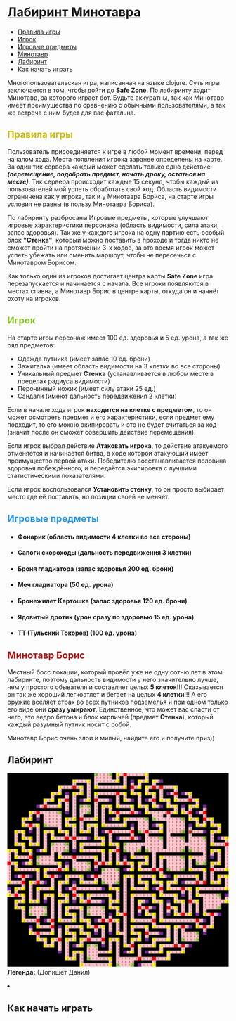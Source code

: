 <h1 style="text-decoration: underline"> Лабиринт Минотавра</h1>
<ul>
    <li><a href="#game_rules">Правила игры</a></li>
    <li><a href="#player"> Игрок </a></li>
    <li><a href="#items">Игровые предметы</a></li>
    <li><a href="#minotaur">Минотавр</a></li>
    <li><a href="#labyrinth">Лабиринт</a></li>
    <li><a href="#how_to_play">Как начать играть</a></li>
</ul>

Многопользовательская игра, написанная на языке clojure. Суть игры заключается в том, чтобы дойти до **Safe Zone**. По
лабиринту ходит Минотавр, за которого играет бот. Будьте аккуратны, так как Минотавр имеет преимущества по сравнению с
обычными пользователями, а так же встреча с ним будет для вас фатальна.

<h2 style="color:#ccbb14" id="game_rules"> Правила игры </h2>

Пользователь присоединяется к игре в любой момент времени, перед началом хода. Места появления игрока заранее определены
на карте. За один тик сервера каждый может сделать только одно действие ***(перемещение, подобрать предмет, начать
драку, остаться на месте)***. Тик сервера происходит каждые 15 секунд, чтобы каждый из пользователей мой успеть
обработать свой ход. Область видимости ограничена как у игрока, так и у Минотавра Бориса, на старте игры условия не
равны (в пользу Минотавра Бориса).

По лабиринту разбросаны Игровые предметы, которые улучшают игровые характеристики персонажа (область видимости, сила
атаки, запас здоровья). Так же у каждого игрока на одну партию есть особый блок **"Стенка"**, который можно поставить в
проходе и тогда никто не сможет пройти на протяжении 3-х ходов, за это время игрок может успеть убежать или сменить
маршрут, чтобы не пересечься с Минотавром Борисом.

Как только один из игроков достигает центра карты **Safe Zone** игра перезапускается и начинается с начала. Все игроки
появляются в местах спавна, а Минотавр Борис в центре карты, откуда он и начнёт охоту на игроков.

<h2 style="color:#8cc733" id="player"> Игрок </h2>
На старте игры персонаж имеет 100 ед. здоровья и 5 ед. урона, а так же ряд предметов:
<ul>
    <li> Одежда путника (имеет запас 10 ед. брони)</li>
    <li> Зажигалка (имеет область видимости на 3 клетки во все стороны)</li>
    <li> Уникальный предмет <b>Стенка</b> (устанавливается в любом месте в пределах радиуса видимости)</li>
    <li> Перочинный ножик (имеет силу атаки 25 ед.)</li>
    <li> Сандали (имеют дальность передвижения 2 клетки)</li>
</ul>

Если в начале хода игрок **находится на клетке с предметом**, то он может осмотреть предмет и его характеристики, если
предмет ему подходит, то его можно экипировать и это не будет считаться за ход (значит после он сможет совершить
действие перемещения).

Если игрок выбрал действие **Атаковать игрока**, то действие атакуемого отменяется и начинается битва, в ходе которой
атакующий имеет преимущество первой атаки. Победителю восстанавливается половина здоровья побеждённого, и передаётся
экипировка с лучшими статистическими показателями.

Если игрок воспользовался **Установить стенку**, то он просто выбирает место где её поставить, но позиции своей не
меняет.

<h2 style="color:#2997ef" id="items"> Игровые предметы </h2>
<ul>
    <li>
        <h4>
            Фонарик (область видимости 4 клетки во все стороны)
        </h4>
    </li>
    <li>
        <h4>
            Сапоги скороходы (дальность передвижения 3 клетки)
        </h4>
    </li>
    <li>
        <h4>
            Броня гладиатора (запас здоровья 200 ед. брони)
        </h4>
    </li>
    <li>
        <h4>
            Меч гладиатора (50 ед. урона)
        </h4>
    </li>
    <li>
        <h4>
            Бронежилет Картошка (запас здоровья 120 ед. брони)
        </h4>
    </li>
    <li>
        <h4>
            Ядовитый дротик (урон сразу по здоровью 15 ед. урона)
        </h4>
    </li>
    <li>
        <h4>
            ТТ (Тульский Токорев) (100 ед. урона)
        </h4>
    </li>
</ul>

<h2 style="color:#af1212" id="minotaur"> Минотавр Борис </h2>

Местный босс локации, который провёл уже не одну сотню лет в этом лабиринте, поэтому дальность видимости у него значительно
лучше, чем у простого обывателя и составляет целых **5 клеток**!!! Оказывается он так же хороший легкоатлет и бегает на целых **4 клетки**!!!
А его оружие вселяет страх во всех путников подземелья и при одном только его виде они **сразу умирают**. Единственное, что может
вас спасти от него, это ведро бетона и блок кирпичей (предмет **Стенка**), который каждый разумный путник носит с собой.

Минотавр Борис очень злой и милый, найдите его и получите приз))

<h2 id="labyrinth"> Лабиринт </h2>

![](readme_img/photo_2021-10-24_22-06-14.jpg)
**Легенда:** (Допишет Данил)
<li>
</li>

<h2 id="how_to_play"> Как начать играть </h2>
